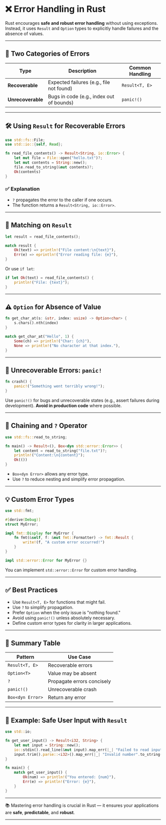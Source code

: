 # ❌ Error Handling in Rust

Rust encourages **safe and robust error handling** without using exceptions. Instead, it uses `Result` and `Option` types to explicitly handle failures and the absence of values.

---

## 🚨 Two Categories of Errors

| Type               | Description                                   | Common Handling |
|--------------------|-----------------------------------------------|-----------------|
| **Recoverable**    | Expected failures (e.g., file not found)       | `Result<T, E>`  |
| **Unrecoverable**  | Bugs in code (e.g., index out of bounds)       | `panic!()`      |

---

## 🛠️ Using `Result` for Recoverable Errors

```rust
use std::fs::File;
use std::io::{self, Read};

fn read_file_contents() -> Result<String, io::Error> {
    let mut file = File::open("hello.txt")?;
    let mut contents = String::new();
    file.read_to_string(&mut contents)?;
    Ok(contents)
}
````

### ✅ Explanation

* `?` propagates the error to the caller if one occurs.
* The function returns a `Result<String, io::Error>`.

---

## 🔁 Matching on `Result`

```rust
let result = read_file_contents();

match result {
    Ok(text) => println!("File content:\n{text}"),
    Err(e) => eprintln!("Error reading file: {e}"),
}
```

Or use `if let`:

```rust
if let Ok(text) = read_file_contents() {
    println!("File: {text}");
}
```

---

## ⚠️ `Option` for Absence of Value

```rust
fn get_char_at(s: &str, index: usize) -> Option<char> {
    s.chars().nth(index)
}

match get_char_at("Hello", 1) {
    Some(ch) => println!("Char: {ch}"),
    None => println!("No character at that index."),
}
```

---

## 🚨 Unrecoverable Errors: `panic!`

```rust
fn crash() {
    panic!("Something went terribly wrong!");
}
```

Use `panic!()` for bugs and unrecoverable states (e.g., assert failures during development). **Avoid in production code** where possible.

---

## 🔗 Chaining and `?` Operator

```rust
use std::fs::read_to_string;

fn main() -> Result<(), Box<dyn std::error::Error>> {
    let content = read_to_string("file.txt")?;
    println!("Content:\n{content}");
    Ok(())
}
```

* `Box<dyn Error>` allows any error type.
* Use `?` to reduce nesting and simplify error propagation.

---

## 💡 Custom Error Types

```rust
use std::fmt;

#[derive(Debug)]
struct MyError;

impl fmt::Display for MyError {
    fn fmt(&self, f: &mut fmt::Formatter) -> fmt::Result {
        write!(f, "A custom error occurred!")
    }
}

impl std::error::Error for MyError {}
```

You can implement `std::error::Error` for custom error handling.

---

## ✅ Best Practices

* Use `Result<T, E>` for functions that might fail.
* Use `?` to simplify propagation.
* Prefer `Option` when the only issue is "nothing found."
* Avoid using `panic!()` unless absolutely necessary.
* Define custom error types for clarity in larger applications.

---

## 🧠 Summary Table

| Pattern          | Use Case                   |
| ---------------- | -------------------------- |
| `Result<T, E>`   | Recoverable errors         |
| `Option<T>`      | Value may be absent        |
| `?`              | Propagate errors concisely |
| `panic!()`       | Unrecoverable crash        |
| `Box<dyn Error>` | Return any error           |

---

## 🧪 Example: Safe User Input with `Result`

```rust
use std::io;

fn get_user_input() -> Result<i32, String> {
    let mut input = String::new();
    io::stdin().read_line(&mut input).map_err(|_| "Failed to read input".to_string())?;
    input.trim().parse::<i32>().map_err(|_| "Invalid number".to_string())
}

fn main() {
    match get_user_input() {
        Ok(num) => println!("You entered: {num}"),
        Err(e) => println!("Error: {e}"),
    }
}
```

---

📚 Mastering error handling is crucial in Rust — it ensures your applications are **safe**, **predictable**, and **robust**.

---
